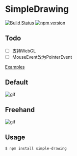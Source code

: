 # SimpleDrawing

[![Build Status](https://travis-ci.com/iamplex/SimpleDrawing.svg?branch=master)](https://travis-ci.com/iamplex/SimpleDrawing)
[![npm version](https://img.shields.io/npm/v/simple-drawing.svg?style=flat-square)](https://www.npmjs.org/package/simple-drawing)

## Todo
* [ ] 支持WebGL
* [ ] MouseEvent改为PointerEvent

[Examples](https://iamplex.github.io/SimpleDrawing/examples/)

## Default
![gif](https://iamplex.github.io/SimpleDrawing/assets/default.gif)

## Freehand
![gif](https://iamplex.github.io/SimpleDrawing/assets/freehand.gif)

## Usage

```bash
$ npm install simple-drawing
```
